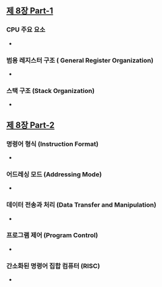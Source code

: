 
## [제 8장 Part-1](https://www.youtube.com/watch?v=-Y2-gdesND8&list=PLc8fQ-m7b1hCHTT7VH2oo0Ng7Et096dYc&index=18)

### CPU 주요 요소

- 

### 범용 레지스터 구조 ( General Register Organization)

- 

### 스택 구조 (Stack Organization)

- 

## [제 8장 Part-2](https://www.youtube.com/watch?v=uQrRlccgSs4&list=PLc8fQ-m7b1hCHTT7VH2oo0Ng7Et096dYc&index=19)

### 명령어 형식 (Instruction Format)

- 

### 어드레싱 모드 (Addressing Mode)

- 

### 데이터 전송과 처리 (Data Transfer and Manipulation)

- 

### 프로그램 제어 (Program Control)

- 

### 간소화된 명령어 집합 컴퓨터 (RISC)

-